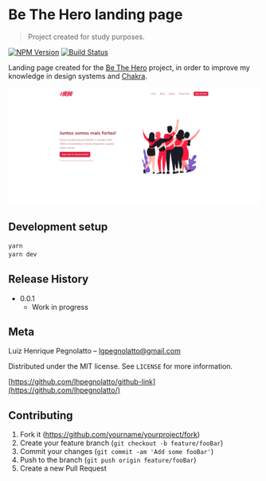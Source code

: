# Be The Hero landing page
> Project created for study purposes.

[![NPM Version][npm-image]][npm-url]
[![Build Status][travis-image]][travis-url]

Landing page created for the [Be The Hero](https://github.com/LHPegnolatto/be-the-hero) project, in order to improve my knowledge in design systems and [Chakra](https://chakra-ui.com/docs/getting-started).

![](media/home.png)

## Development setup

```sh
yarn
yarn dev
```

## Release History
* 0.0.1
    * Work in progress

## Meta

Luiz Henrique Pegnolatto – lgpegnolatto@gmail.com

Distributed under the MIT license. See ``LICENSE`` for more information.

[https://github.com/lhpegnolatto/github-link](https://github.com/lhpegnolatto/)

## Contributing

1. Fork it (<https://github.com/yourname/yourproject/fork>)
2. Create your feature branch (`git checkout -b feature/fooBar`)
3. Commit your changes (`git commit -am 'Add some fooBar'`)
4. Push to the branch (`git push origin feature/fooBar`)
5. Create a new Pull Request

<!-- Markdown link & img dfn's -->
[npm-image]: https://img.shields.io/npm/v/datadog-metrics.svg?style=flat-square
[npm-url]: https://npmjs.org/package/datadog-metrics
[npm-downloads]: https://img.shields.io/npm/dm/datadog-metrics.svg?style=flat-square
[travis-image]: https://img.shields.io/travis/dbader/node-datadog-metrics/master.svg?style=flat-square
[travis-url]: https://travis-ci.org/dbader/node-datadog-metrics
[wiki]: https://github.com/yourname/yourproject/wiki
